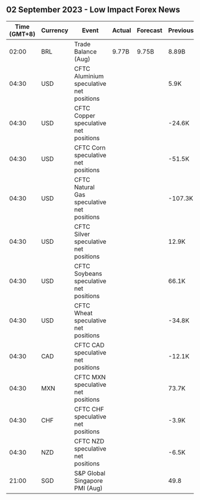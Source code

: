 ## 02 September 2023 - Low Impact Forex News

| Time (GMT+8) | Currency | Event | Actual | Forecast | Previous |
|------|----------|-------|--------|----------|----------|
| 02:00 | BRL | Trade Balance (Aug) | 9.77B | 9.75B | 8.89B |
| 04:30 | USD | CFTC Aluminium speculative net positions |  |  | 5.9K |
| 04:30 | USD | CFTC Copper speculative net positions |  |  | -24.6K |
| 04:30 | USD | CFTC Corn speculative net positions |  |  | -51.5K |
| 04:30 | USD | CFTC Natural Gas speculative net positions |  |  | -107.3K |
| 04:30 | USD | CFTC Silver speculative net positions |  |  | 12.9K |
| 04:30 | USD | CFTC Soybeans speculative net positions |  |  | 66.1K |
| 04:30 | USD | CFTC Wheat speculative net positions |  |  | -34.8K |
| 04:30 | CAD | CFTC CAD speculative net positions |  |  | -12.1K |
| 04:30 | MXN | CFTC MXN speculative net positions |  |  | 73.7K |
| 04:30 | CHF | CFTC CHF speculative net positions |  |  | -3.9K |
| 04:30 | NZD | CFTC NZD speculative net positions |  |  | -6.5K |
| 21:00 | SGD | S&P Global Singapore PMI (Aug) |  |  | 49.8 |
